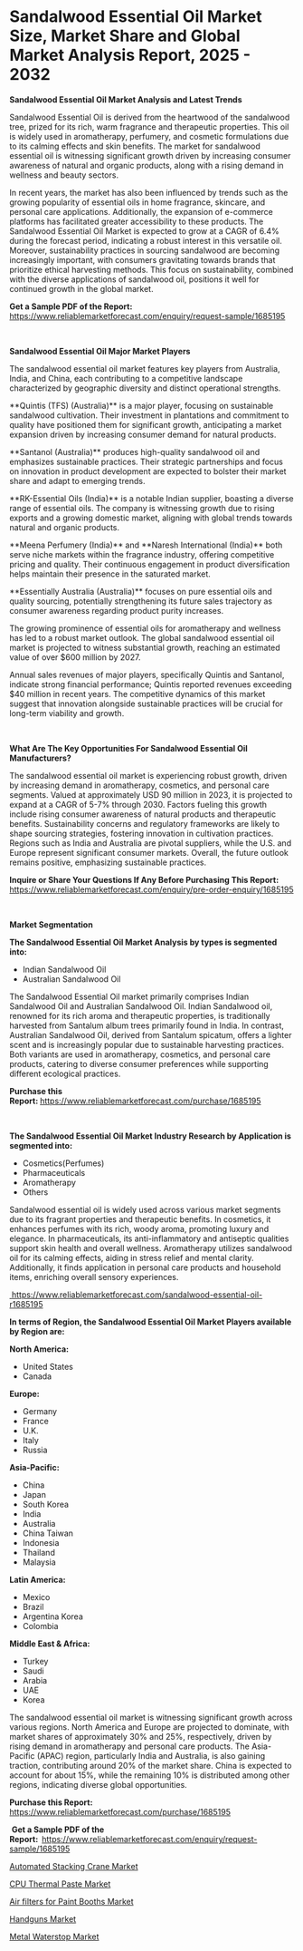 <p><h1>Sandalwood Essential Oil Market Size, Market Share and Global Market Analysis Report, 2025 - 2032</h1></p><p><strong>Sandalwood Essential Oil Market Analysis and Latest Trends</strong></p>
<p><p>Sandalwood Essential Oil is derived from the heartwood of the sandalwood tree, prized for its rich, warm fragrance and therapeutic properties. This oil is widely used in aromatherapy, perfumery, and cosmetic formulations due to its calming effects and skin benefits. The market for sandalwood essential oil is witnessing significant growth driven by increasing consumer awareness of natural and organic products, along with a rising demand in wellness and beauty sectors.</p><p>In recent years, the market has also been influenced by trends such as the growing popularity of essential oils in home fragrance, skincare, and personal care applications. Additionally, the expansion of e-commerce platforms has facilitated greater accessibility to these products. The Sandalwood Essential Oil Market is expected to grow at a CAGR of 6.4% during the forecast period, indicating a robust interest in this versatile oil. Moreover, sustainability practices in sourcing sandalwood are becoming increasingly important, with consumers gravitating towards brands that prioritize ethical harvesting methods. This focus on sustainability, combined with the diverse applications of sandalwood oil, positions it well for continued growth in the global market.</p></p>
<p><strong>Get a Sample PDF of the Report:&nbsp;</strong> <a href="https://www.reliablemarketforecast.com/enquiry/request-sample/1685195?utm_campaign=1899&utm_medium=2&utm_source=Github&utm_content=ia&utm_term=31012025&utm_id=sandalwood-essential-oil">https://www.reliablemarketforecast.com/enquiry/request-sample/1685195</a></p>
<p>&nbsp;</p>
<p><strong>Sandalwood Essential Oil Major Market Players</strong></p>
<p><p>The sandalwood essential oil market features key players from Australia, India, and China, each contributing to a competitive landscape characterized by geographic diversity and distinct operational strengths.</p><p>**Quintis (TFS) (Australia)** is a major player, focusing on sustainable sandalwood cultivation. Their investment in plantations and commitment to quality have positioned them for significant growth, anticipating a market expansion driven by increasing consumer demand for natural products.</p><p>**Santanol (Australia)** produces high-quality sandalwood oil and emphasizes sustainable practices. Their strategic partnerships and focus on innovation in product development are expected to bolster their market share and adapt to emerging trends.</p><p>**RK-Essential Oils (India)** is a notable Indian supplier, boasting a diverse range of essential oils. The company is witnessing growth due to rising exports and a growing domestic market, aligning with global trends towards natural and organic products.</p><p>**Meena Perfumery (India)** and **Naresh International (India)** both serve niche markets within the fragrance industry, offering competitive pricing and quality. Their continuous engagement in product diversification helps maintain their presence in the saturated market.</p><p>**Essentially Australia (Australia)** focuses on pure essential oils and quality sourcing, potentially strengthening its future sales trajectory as consumer awareness regarding product purity increases.</p><p>The growing prominence of essential oils for aromatherapy and wellness has led to a robust market outlook. The global sandalwood essential oil market is projected to witness substantial growth, reaching an estimated value of over $600 million by 2027.</p><p>Annual sales revenues of major players, specifically Quintis and Santanol, indicate strong financial performance; Quintis reported revenues exceeding $40 million in recent years. The competitive dynamics of this market suggest that innovation alongside sustainable practices will be crucial for long-term viability and growth.</p></p>
<p>&nbsp;</p>
<p><strong>What Are The Key Opportunities For Sandalwood Essential Oil Manufacturers?</strong></p>
<p><p>The sandalwood essential oil market is experiencing robust growth, driven by increasing demand in aromatherapy, cosmetics, and personal care segments. Valued at approximately USD 90 million in 2023, it is projected to expand at a CAGR of 5-7% through 2030. Factors fueling this growth include rising consumer awareness of natural products and therapeutic benefits. Sustainability concerns and regulatory frameworks are likely to shape sourcing strategies, fostering innovation in cultivation practices. Regions such as India and Australia are pivotal suppliers, while the U.S. and Europe represent significant consumer markets. Overall, the future outlook remains positive, emphasizing sustainable practices.</p></p>
<p><strong>Inquire or Share Your Questions If Any Before Purchasing This Report:</strong> <a href="https://www.reliablemarketforecast.com/enquiry/pre-order-enquiry/1685195?utm_campaign=1899&utm_medium=2&utm_source=Github&utm_content=ia&utm_term=31012025&utm_id=sandalwood-essential-oil">https://www.reliablemarketforecast.com/enquiry/pre-order-enquiry/1685195</a></p>
<p>&nbsp;</p>
<p><strong>Market Segmentation</strong></p>
<p><strong>The Sandalwood Essential Oil Market Analysis by types is segmented into:</strong></p>
<p><ul><li>Indian Sandalwood Oil</li><li>Australian Sandalwood Oil</li></ul></p>
<p><p>The Sandalwood Essential Oil market primarily comprises Indian Sandalwood Oil and Australian Sandalwood Oil. Indian Sandalwood oil, renowned for its rich aroma and therapeutic properties, is traditionally harvested from Santalum album trees primarily found in India. In contrast, Australian Sandalwood Oil, derived from Santalum spicatum, offers a lighter scent and is increasingly popular due to sustainable harvesting practices. Both variants are used in aromatherapy, cosmetics, and personal care products, catering to diverse consumer preferences while supporting different ecological practices.</p></p>
<p><strong>Purchase this Report:&nbsp;</strong><a href="https://www.reliablemarketforecast.com/purchase/1685195?utm_campaign=1899&utm_medium=2&utm_source=Github&utm_content=ia&utm_term=31012025&utm_id=sandalwood-essential-oil">https://www.reliablemarketforecast.com/purchase/1685195</a></p>
<p>&nbsp;</p>
<p><strong>The Sandalwood Essential Oil Market Industry Research by Application is segmented into:</strong></p>
<p><ul><li>Cosmetics(Perfumes)</li><li>Pharmaceuticals</li><li>Aromatherapy</li><li>Others</li></ul></p>
<p><p>Sandalwood essential oil is widely used across various market segments due to its fragrant properties and therapeutic benefits. In cosmetics, it enhances perfumes with its rich, woody aroma, promoting luxury and elegance. In pharmaceuticals, its anti-inflammatory and antiseptic qualities support skin health and overall wellness. Aromatherapy utilizes sandalwood oil for its calming effects, aiding in stress relief and mental clarity. Additionally, it finds application in personal care products and household items, enriching overall sensory experiences.</p></p>
<p><a href="https://www.reliablemarketforecast.com/sandalwood-essential-oil-r1685195?utm_campaign=1899&utm_medium=2&utm_source=Github&utm_content=ia&utm_term=31012025&utm_id=sandalwood-essential-oil">&nbsp;https://www.reliablemarketforecast.com/sandalwood-essential-oil-r1685195</a></p>
<p><strong>In terms of Region, the Sandalwood Essential Oil Market Players available by Region are:</strong></p>
<p>
    <p> <strong> North America: </strong>
        <ul>
            <li>United States</li>
            <li>Canada</li>
        </ul>
        </p> 
    <p> <strong> Europe: </strong>
        <ul>
            <li>Germany</li>
            <li>France</li>
            <li>U.K.</li>
            <li>Italy</li>
            <li>Russia</li>
        </ul>
        </p> 
    <p> <strong> Asia-Pacific: </strong>
        <ul>
            <li>China</li>
            <li>Japan</li>
            <li>South Korea</li>
            <li>India</li>
            <li>Australia</li>
            <li>China Taiwan</li>
            <li>Indonesia</li>
            <li>Thailand</li>
            <li>Malaysia</li>
        </ul>
        </p> 
    <p> <strong> Latin America: </strong>
        <ul>
            <li>Mexico</li>
            <li>Brazil</li>
            <li>Argentina Korea</li>
            <li>Colombia</li>
        </ul>
        </p> 
    <p> <strong> Middle East & Africa: </strong>
        <ul>
            <li>Turkey</li>
            <li>Saudi</li>
            <li>Arabia</li>
            <li>UAE</li>
            <li>Korea</li>
        </ul>
    </p>
    </p>
<p><p>The sandalwood essential oil market is witnessing significant growth across various regions. North America and Europe are projected to dominate, with market shares of approximately 30% and 25%, respectively, driven by rising demand in aromatherapy and personal care products. The Asia-Pacific (APAC) region, particularly India and Australia, is also gaining traction, contributing around 20% of the market share. China is expected to account for about 15%, while the remaining 10% is distributed among other regions, indicating diverse global opportunities.</p></p>
<p><strong>Purchase this Report: </strong><a href="https://www.reliablemarketforecast.com/purchase/1685195?utm_campaign=1899&utm_medium=2&utm_source=Github&utm_content=ia&utm_term=31012025&utm_id=sandalwood-essential-oil">https://www.reliablemarketforecast.com/purchase/1685195</a></p>
<p>&nbsp;<strong>Get a Sample PDF of the Report:&nbsp;&nbsp;</strong><a href="https://www.reliablemarketforecast.com/enquiry/request-sample/1685195?utm_campaign=1899&utm_medium=2&utm_source=Github&utm_content=ia&utm_term=31012025&utm_id=sandalwood-essential-oil">https://www.reliablemarketforecast.com/enquiry/request-sample/1685195</a></p>
<p><strong></strong></p>
<p><p><a href="https://www.linkedin.com/pulse/growing-demand-automated-stacking-crane-market-forecasting-68-8boef?utm_campaign=1899&utm_medium=2&utm_source=Github&utm_content=ia&utm_term=31012025&utm_id=sandalwood-essential-oil">Automated Stacking Crane Market</a></p><p><a href="https://github.com/nibbsmantji/Market-Research-Report-List-1/blob/main/cpu-thermal-paste-market.md?utm_campaign=1899&utm_medium=2&utm_source=Github&utm_content=ia&utm_term=31012025&utm_id=sandalwood-essential-oil">CPU Thermal Paste Market</a></p><p><a href="https://www.linkedin.com/pulse/top-reasons-behind-air-filters-paint-booths-market-growth-tj5qf?utm_campaign=1899&utm_medium=2&utm_source=Github&utm_content=ia&utm_term=31012025&utm_id=sandalwood-essential-oil">Air filters for Paint Booths Market</a></p><p><a href="https://www.linkedin.com/pulse/72-growth-expected-handguns-market-between-2025-2032-voxtalent-kbr3f?utm_campaign=1899&utm_medium=2&utm_source=Github&utm_content=ia&utm_term=31012025&utm_id=sandalwood-essential-oil">Handguns Market</a></p><p><a href="https://github.com/djibenesha/Market-Research-Report-List-1/blob/main/metal-waterstop-market.md?utm_campaign=1899&utm_medium=2&utm_source=Github&utm_content=ia&utm_term=31012025&utm_id=sandalwood-essential-oil">Metal Waterstop Market</a></p></p>